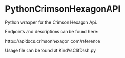 # PythonCrimsonHexagonAPI
Python wrapper for the Crimson Hexagon Api. 

Endpoints and descriptions can be found here:


https://apidocs.crimsonhexagon.com/reference


Usage file can be found at KindVsClifDash.py
